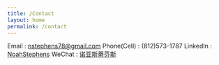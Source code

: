 ```yaml
---
title: /Contact
layout: home
permalink: /contact
---
```


Email : nstephens78@gmail.com
Phone(Cell) : (812)573-1787
LinkedIn : [NoahStephens](www.linkedin.com/in/noah-g-stephens)
WeChat : [诺亚斯蒂芬斯](weixin://dl/chat?/noahdaboss)

